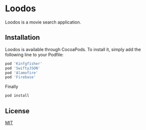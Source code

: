# Loodos

Loodos is a movie search application.

## Installation

Loodos is available through CocoaPods. To install it, simply add the following line to your Podfile:

```bash
pod 'Kinfgfisher'
pod 'SwiftyJSON'
pod 'Alamofire'
pod 'Firebase'
```

Finally

```bash
pod install
```

## License
[MIT](https://github.com/cemekee/loodos-case)
